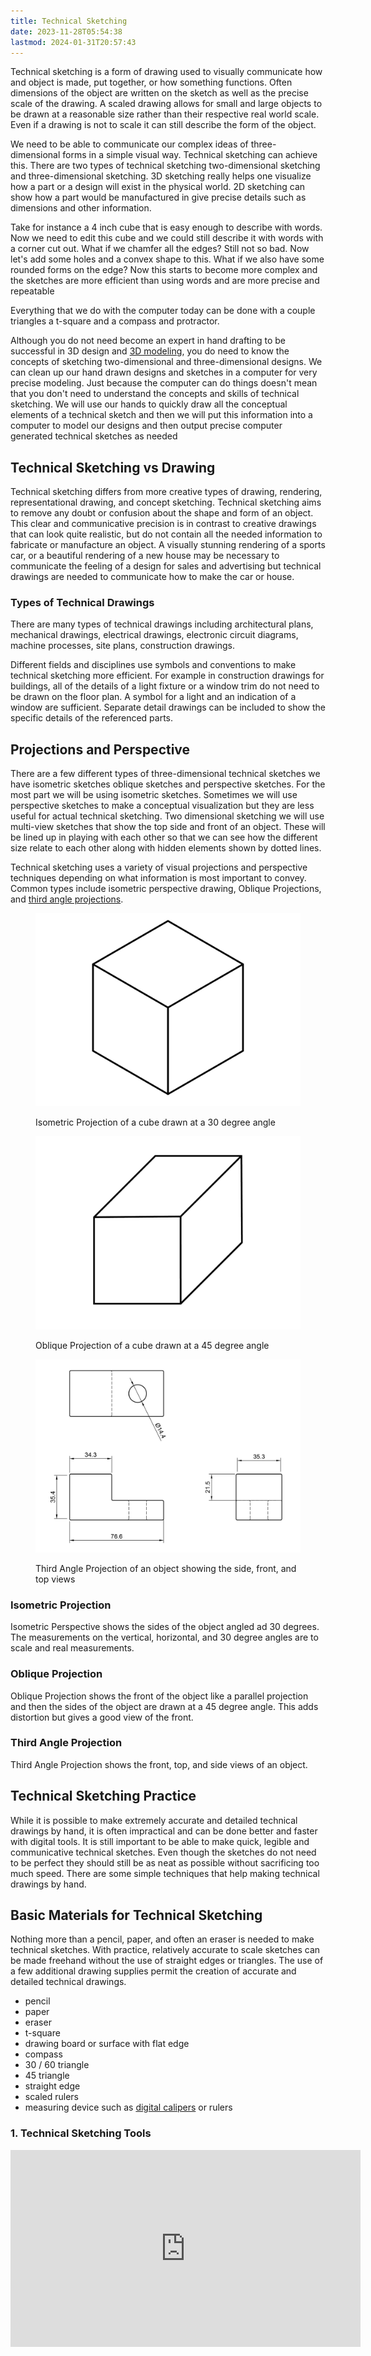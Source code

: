 ```yaml
---
title: Technical Sketching
date: 2023-11-28T05:54:38
lastmod: 2024-01-31T20:57:43
---
```


Technical sketching is a form of drawing used to visually communicate how and object is made, put together, or how something functions. Often dimensions of the object are written on the sketch as well as the precise scale of the drawing. A scaled drawing allows for small and large objects to be drawn at a reasonable size rather than their respective real world scale. Even if a drawing is not to scale it can still describe the form of the object.

We need to be able to communicate our complex ideas of three-dimensional forms in a simple visual way. Technical sketching can achieve this. There are two types of technical sketching two-dimensional sketching and three-dimensional sketching. 3D sketching really helps one visualize how a part or a design will exist in the physical world. 2D sketching can show how a part would be manufactured in give precise details such as dimensions and other information.

Take for instance a 4 inch cube that is easy enough to describe with words. Now we need to edit this cube and we could still describe it with words with a corner cut out. What if we chamfer all the edges? Still not so bad. Now let's add some holes and a convex shape to this. What if we also have some rounded forms on the edge? Now this starts to become more complex and the sketches are more efficient than using words and are more precise and repeatable

Everything that we do with the computer today can be done with a couple triangles a t-square and a compass and protractor.

Although you do not need become an expert in hand drafting to be successful in 3D design and [3D modeling](../3d-modeling/3d-modeling.md), you do need to know the concepts of sketching two-dimensional and three-dimensional designs. We can clean up our hand drawn designs and sketches in a computer for very precise modeling. Just because the computer can do things doesn't mean that you don't need to understand the concepts and skills of technical sketching. We will use our hands to quickly draw all the conceptual elements of a technical sketch and then we will put this information into a computer to model our designs and then output precise computer generated technical sketches as needed

## Technical Sketching vs Drawing

Technical sketching differs from more creative types of drawing, rendering, representational drawing, and concept sketching. Technical sketching aims to remove any doubt or confusion about the shape and form of an object. This clear and communicative precision is in contrast to creative drawings that can look quite realistic, but do not contain all the needed information to fabricate or manufacture an object. A visually stunning rendering of a sports car, or a beautiful rendering of a new house may be necessary to communicate the feeling of a design for sales and advertising but technical drawings are needed to communicate how to make the car or house.

### Types of Technical Drawings

There are many types of technical drawings including architectural plans, mechanical drawings, electrical drawings, electronic circuit diagrams, machine processes, site plans, construction drawings.

Different fields and disciplines use symbols and conventions to make technical sketching more efficient. For example in construction drawings for buildings, all of the details of a light fixture or a window trim do not need to be drawn on the floor plan. A symbol for a light and an indication of a window are sufficient. Separate detail drawings can be included to show the specific details of the referenced parts.

## Projections and Perspective

There are a few different types of three-dimensional technical sketches we have isometric sketches oblique sketches and perspective sketches. For the most part we will be using isometric sketches. Sometimes we will use perspective sketches to make a conceptual visualization but they are less useful for actual technical sketching. Two dimensional sketching we will use multi-view sketches that show the top side and front of an object. These will be lined up in playing with each other so that we can see how the different size relate to each other along with hidden elements shown by dotted lines.

Technical sketching uses a variety of visual projections and perspective techniques depending on what information is most important to convey. Common types include isometric perspective drawing, Oblique Projections, and [third angle projections](./third-angle-projection.md).

<div class="gallery-grid">

<figure>

[![Isometric Perspective Example](./attachments/2022-10-08-isometric-perspective.png)](./attachments/2022-10-08-isometric-perspective.png)

<figcaption>

Isometric Projection of a cube drawn at a 30 degree angle

</figcaption>
</figure>

<figure>

[![Oblique Projection Example](./attachments/2022-10-08-oblique-projection.png)](./attachments/2022-10-08-oblique-projection.png)

<figcaption>

Oblique Projection of a cube drawn at a 45 degree angle

</figcaption>
</figure>

<figure>

[![Third Angle Projection Example](./attachments/2022-01-11-Third-Angle-Projection-Example-Jimmy-Kuehnle.jpg)](./attachments/2022-01-11-Third-Angle-Projection-Example-Jimmy-Kuehnle.jpg)

<figcaption>

Third Angle Projection of an object showing the side, front, and top views

</figcaption>
</figure>

</div>

### Isometric Projection

Isometric Perspective shows the sides of the object angled ad 30 degrees. The measurements on the vertical, horizontal, and 30 degree angles are to scale and real measurements.

### Oblique Projection

Oblique Projection shows the front of the object like a parallel projection and then the sides of the object are drawn at a 45 degree angle. This adds distortion but gives a good view of the front.

### Third Angle Projection

Third Angle Projection shows the front, top, and side views of an object.

## Technical Sketching Practice

While it is possible to make extremely accurate and detailed technical drawings by hand, it is often impractical and can be done better and faster with digital tools. It is still important to be able to make quick, legible and communicative technical sketches. Even though the sketches do not need to be perfect they should still be as neat as possible without sacrificing too much speed. There are some simple techniques that help making technical drawings by hand.

## Basic Materials for Technical Sketching

Nothing more than a pencil, paper, and often an eraser is needed to make technical sketches. With practice, relatively accurate to scale sketches can be made freehand without the use of straight edges or triangles. The use of a few additional drawing supplies permit the creation of accurate and detailed technical drawings.

- pencil
- paper
- eraser
- t-square
- drawing board or surface with flat edge
- compass
- 30 / 60 triangle
- 45 triangle
- straight edge
- scaled rulers
- measuring device such as [digital calipers](../making/how-to-use-digital-calipers.md) or rulers

<div class="video-grid">

<div class="video-card">

### 1. Technical Sketching Tools

<div class="iframe-16-9-container"><iframe class="youTubeIframe" width="560" height="315" src="https://www.youtube.com/embed/QaTlzXEHu4g?si=_tPGUNxlX1x5SiTk" title="YouTube video player" frameborder="0" allow="accelerometer; autoplay; clipboard-write; encrypted-media; gyroscope; picture-in-picture; web-share" allowfullscreen></iframe>
</div>
</div>

</div>
